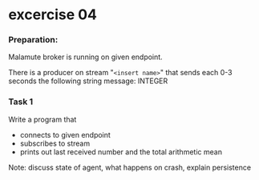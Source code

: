 # excercise 04

### Preparation:
Malamute broker is running on given endpoint.

There is a producer on stream  "`<insert name>`" that sends each 0-3 seconds
the following string message: INTEGER

### Task 1
Write a program that
 * connects to given endpoint
 * subscribes to stream
 * prints out last received number and the total arithmetic mean

Note: discuss state of agent, what happens on crash, explain persistence

